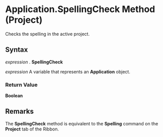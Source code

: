 
# Application.SpellingCheck Method (Project)

Checks the spelling in the active project.


## Syntax

 _expression_ . **SpellingCheck**

 _expression_ A variable that represents an **Application** object.


### Return Value

 **Boolean**


## Remarks

The  **SpellingCheck** method is equivalent to the **Spelling** command on the **Project** tab of the Ribbon.

